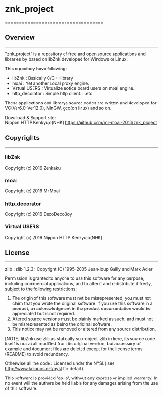 # znk_project
===================================

## Overview
-----------------------------------

"znk_project" is a repository of free and open source applications and libraries by based on libZnk
developed for Windows or Linux. 

This repository have following :  
* libZnk : Basically C/C++library 
* moai : Yet another Local proxy engine.
* Virtual USERS : Virtualize notice board users on moai engine.
* http_decorator : Simple http client.
...etc  

These applications and librarys source codes are written and developed for VC(Ver6.0-Ver12.0),
MinGW, gcc(on linux) and so on. 

Download & Support site:  
Nippon HTTP Kenkyujo(NHK)
https://github.com/mr-moai-2016/znk_project

## Copyrights
-----------------------------------

### libZnk
Copyright (c) 2016 Zenkaku

### moai
Copyright (c) 2016 Mr.Moai

### http_decorator
Copyright (c) 2016 DecoDecoBoy

### Virtual USERS
Copyright (c) 2016 Nippon HTTP Kenkyujo(NHK)


## License
-----------------------------------

zlib : 
  zlib 1.2.3 : Copyright (C) 1995-2005 Jean-loup Gailly and Mark Adler

  Permission is granted to anyone to use this software for any purpose,
  including commercial applications, and to alter it and redistribute it
  freely, subject to the following restrictions:

  1. The origin of this software must not be misrepresented; you must not
     claim that you wrote the original software. If you use this software
     in a product, an acknowledgment in the product documentation would be
     appreciated but is not required.
  2. Altered source versions must be plainly marked as such, and must not be
     misrepresented as being the original software.
  3. This notice may not be removed or altered from any source distribution.

  [NOTE]
  libZnk use zlib as statically sub-object.
  zlib in here, its source code itself is not at all modified from its original version,
  but accessory of example and document files are deleted except for the license terms
  (README) to avoid redundancy.

Otherwise all the code :
  Licensed under the NYSL( see http://www.kmonos.net/nysl for detail ).


This software is provided 'as-is', without any express or implied warranty.
In no event will the authors be held liable for any damages arising
from the use of this software.







